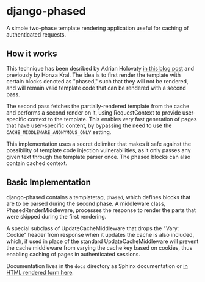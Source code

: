 django-phased
=============

A simple two-phase template rendering application useful for caching of authenticated requests.

How it works
------------

This technique has been desribed by Adrian Holovaty
[in this blog post](http://www.holovaty.com/writing/django-two-phased-rendering/)
and previously by Honza Kral. The idea is to first render the template with
certain blocks denoted as "phased," such that they will not be rendered, and
will remain valid template code that can be rendered with a second pass.

The second pass fetches the partially-rendered template from the cache and
performs a second render on it, using RequestContext to provide user-specific
context to the template. This enables very fast generation of pages that have
user-specific content, by bypassing the need to use the
``CACHE_MIDDLEWARE_ANONYMOUS_ONLY`` setting.

This implementation uses a secret delimiter that makes it safe against the
possibility of template code injection vulnerabilities, as it only passes any
given text through the template parser once. The phased blocks can also contain
cached context.

Basic Implementation
--------------------

django-phased contains a templatetag, ``phased``, which defines blocks that
are to be parsed during the second phase. A middleware class,
PhasedRenderMiddleware, processes the response to render the parts that were
skipped during the first rendering.

A special subclass of UpdateCacheMiddleware that drops the "Vary: Cookie"
header from response when it updates the cache is also included, which, if
used in place of the standard UpdateCacheMiddleware will prevent the cache
middleware from varying the cache key based on cookies, thus enabling caching
of pages in authenticated sessions.

Documentation lives in the ``docs`` directory as Sphinx documentation or
[in HTML rendered form here](http://codysoyland.com/projects/django-phased/documentation/).
